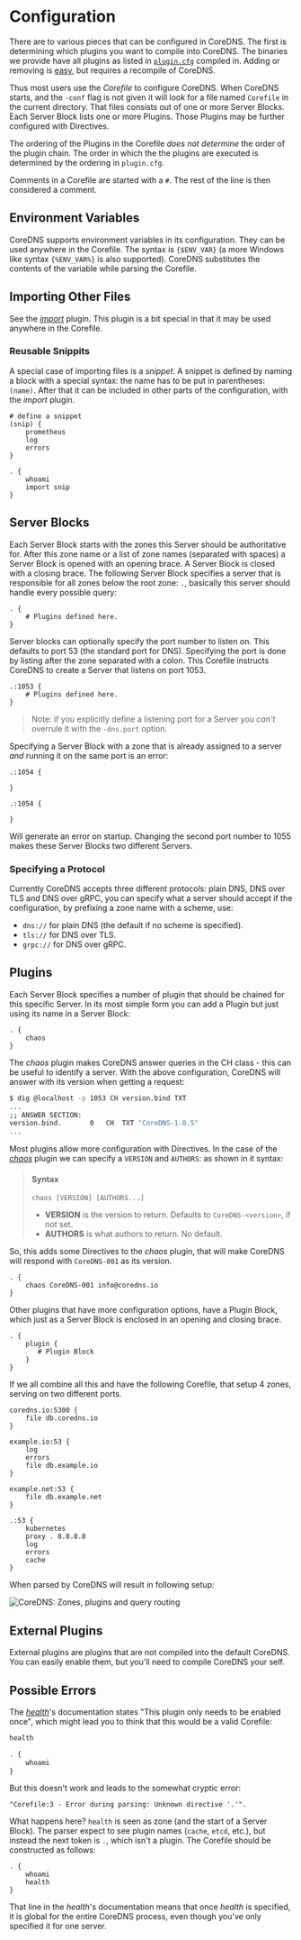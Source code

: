 # Configuration

There are to various pieces that can be configured in CoreDNS. The first is determining which
plugins you want to compile into CoreDNS. The binaries we provide have all plugins as listed in
[`plugin.cfg`](https://github.com/coredns/coredns/blob/master/plugin.cfg) compiled in.
Adding or removing is [easy](/2017/07/23/add-external-plugins/), but requires a recompile of CoreDNS.

Thus most users use the *Corefile* to configure CoreDNS. When CoreDNS starts, and the `-conf` flag is
not given it will look for a file named `Corefile` in the current directory. That files consists out
of one or more Server Blocks. Each Server Block lists one or more Plugins. Those Plugins may be
further configured with Directives.

The ordering of the Plugins in the Corefile *does not determine* the order of the plugin chain. The
order in which the the plugins are executed is determined by the ordering in `plugin.cfg`.

Comments in a Corefile are started with a `#`. The rest of the line is then considered a comment.

## Environment Variables

CoreDNS supports environment variables in its configuration.
They can be used anywhere in the Corefile. The syntax is `{$ENV_VAR}` (a more Windows like syntax
`{%ENV_VAR%}` is also supported). CoreDNS substitutes the contents of the variable while parsing
the Corefile.

## Importing Other Files

See the [*import*](https://coredns.io/explugins/import) plugin. This plugin is a bit special in that
it may be used anywhere in the Corefile.

### Reusable Snippits

A special case of importing files is a *snippet*. A snippet is defined by naming a block with
a special syntax: the name has to be put in parentheses: `(name)`. After that it can be included in
other parts of the configuration, with the
*import* plugin.

~~~ corefile
# define a snippet
(snip) {
    prometheus
    log
    errors
}

. {
    whoami
    import snip
}
~~~

## Server Blocks

Each Server Block starts with the zones this Server should be authoritative for. After this zone
name or a list of zone names (separated with spaces) a Server Block is opened with an opening brace.
A Server Block is closed with a closing brace. The following Server Block specifies a server that is
responsible for all zones below the root zone: `.`, basically this server should handle every
possible query:

~~~ corefile
. {
    # Plugins defined here.
}
~~~

Server blocks can optionally specify the port number to listen on. This defaults to port 53 (the
standard port for DNS). Specifying the port is done by listing after the zone separated with
a colon. This Corefile instructs CoreDNS to create a Server that listens on port 1053.

~~~ corefile
.:1053 {
    # Plugins defined here.
}
~~~

> Note: if you explicitly define a listening port for a Server you *can't* overrule it with the
> `-dns.port` option.

Specifying a Server Block with a zone that is already assigned to a server *and* running it on the
same port is an error:

~~~ corefile
.:1054 {

}

.:1054 {

}
~~~

Will generate an error on startup. Changing the second port number to 1055 makes these Server Blocks
two different Servers.

### Specifying a Protocol

Currently CoreDNS accepts three different protocols: plain DNS, DNS over TLS and DNS over gRPC, you
can specify what a server should accept if the configuration, by prefixing a zone name with
a scheme, use:

* `dns://` for plain DNS (the default if no scheme is specified).
* `tls://` for DNS over TLS.
* `grpc://` for DNS over gRPC.

## Plugins

Each Server Block specifies a number of plugin that should be chained for this specific Server. In
its most simple form you can add a Plugin but just using its name in a Server Block:

~~~ corefile
. {
    chaos
}
~~~

The *chaos* plugin makes CoreDNS answer queries in the CH class - this can be useful to identify
a server. With the above configuration, CoreDNS will answer with its version when getting a request:

~~~ sh
$ dig @localhost -p 1053 CH version.bind TXT
...
;; ANSWER SECTION:
version.bind.		0	CH	TXT	"CoreDNS-1.0.5"
...
~~~

Most plugins allow more configuration with Directives. In the case of the [*chaos*](/plugins/chaos)
plugin we can specify a `VERSION` and `AUTHORS`: as shown in it syntax:

> #### Syntax
>
> ```
> chaos [VERSION] [AUTHORS...]
> ```
>
> * **VERSION** is the version to return. Defaults to `CoreDNS-<version>`, if not set.
> * **AUTHORS** is what authors to return. No default.

So, this adds some Directives to the *chaos* plugin, that will make CoreDNS will respond with
`CoreDNS-001` as its version.

~~~ corefile
. {
    chaos CoreDNS-001 info@coredns.io
}
~~~

Other plugins that have more configuration options, have a Plugin Block, which just as a Server
Block is enclosed in an opening and closing brace.

~~~ corefile
. {
    plugin {
       # Plugin Block
    }
}
~~~

If we all combine all this and have the following Corefile, that setup 4 zones, serving on two
different ports.

~~~ corefile
coredns.io:5300 {
    file db.coredns.io
}

example.io:53 {
    log
    errors
    file db.example.io
}

example.net:53 {
    file db.example.net
}

.:53 {
    kubernetes
    proxy . 8.8.8.8
    log
    errors
    cache
}
~~~

When parsed by CoreDNS will result in following setup:

![CoreDNS: Zones, plugins and query routing](/images/CoreDNS-Corefile.png)

## External Plugins

External plugins are plugins that are not compiled into the default CoreDNS. You can easily enable
them, but you'll need to compile CoreDNS your self.

## Possible Errors

The [*health*](/plugins/health)'s documentation states "This plugin only needs to be enabled once",
which might lead you to think that this would be a valid Corefile:

~~~ txt
health

. {
    whoami
}
~~~
But this doesn't work and leads to the somewhat cryptic error:

~~~
"Corefile:3 - Error during parsing: Unknown directive '.'".
~~~

What happens here? `health` is seen as zone (and the start of a Server Block). The parser expect to
see plugin names (`cache`, `etcd`, etc.), but instead the next token is `.`, which isn't a plugin.
The Corefile should be constructed as follows:

~~~ corefile
. {
    whoami
    health
}
~~~
That line in the *health*'s documentation means that once *health* is specified, it is global for
the entire CoreDNS process, even though you've only specified it for one server.
